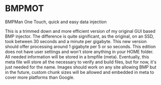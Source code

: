 # BMPMOT
BMPMan One Touch, quick and easy data injection

This is a trimmed down and more efficient version of my original GUI based BMP injector. The difference is quite significant, as the original, on an SSD, took between 30 seconds and a minute per gigabyte. This new version should offer processing around 1 gigabyte per 5 or so seconds. This edition does not have user settings and won't store anything in your HOME folder. All needed information will be stored in a bmpfile (meta). Eventually, this meta file will store all the necessary to verify and build files, but for now, it's just needed for the name. Images should work on any site allowing BMP but in the future, custom chunk sizes will be allowed and embedded in meta to cover more platforms than Google.
